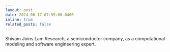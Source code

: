 ```yaml
---
layout: post
date: 2024-06-17 07:59:00-0400
inline: true
related_posts: false
---
```



Shivam Joins Lam Research, a semiconductor company, as a computational modeling and software engineering expert.
